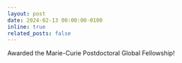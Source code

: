 ```yaml
---
layout: post
date: 2024-02-13 00:00:00-0100
inline: true
related_posts: false
---
```


Awarded the Marie-Curie Postdoctoral Global Fellowship!